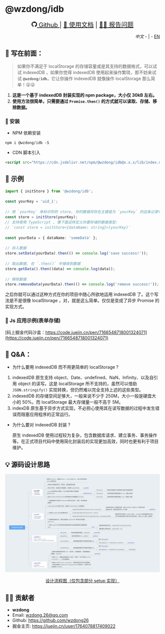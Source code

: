 # @wzdong/idb

<center style="font-size: 20px">
    <a href="https://github.com/wzdong26/-wzdong/tree/main/idb">
        <svg xmlns="http://www.w3.org/2000/svg" width="18" height="18" fill="currentColor" class="bi bi-github" viewBox="0 0 16 16">
            <path d="M8 0C3.58 0 0 3.58 0 8c0 3.54 2.29 6.53 5.47 7.59.4.07.55-.17.55-.38 0-.19-.01-.82-.01-1.49-2.01.37-2.53-.49-2.69-.94-.09-.23-.48-.94-.82-1.13-.28-.15-.68-.52-.01-.53.63-.01 1.08.58 1.23.82.72 1.21 1.87.87 2.33.66.07-.52.28-.87.51-1.07-1.78-.2-3.64-.89-3.64-3.95 0-.87.31-1.59.82-2.15-.08-.2-.36-1.02.08-2.12 0 0 .67-.21 2.2.82.64-.18 1.32-.27 2-.27.68 0 1.36.09 2 .27 1.53-1.04 2.2-.82 2.2-.82.44 1.1.16 1.92.08 2.12.51.56.82 1.27.82 2.15 0 3.07-1.87 3.75-3.65 3.95.29.25.54.73.54 1.48 0 1.07-.01 1.93-.01 2.2 0 .21.15.46.55.38A8.012 8.012 0 0 0 16 8c0-4.42-3.58-8-8-8z"/>
        </svg> Github
    </a>
     | 
    <a href="https://github.com/wzdong26/-wzdong/tree/main/idb/md/document_zh.md">📖 使用文档</a>
     | 
    <a href="https://github.com/wzdong26/-wzdong/issues">👨‍🔧 报告问题</a>
</center>
<p align="right">
    <i>中文</i> 
    - | -
    <a href="https://github.com/wzdong26/-wzdong/tree/main/idb/README.md">EN</a>
</p>

## 📙 写在前面：

> 如果你不满足于 localStorage 的存储容量或是其支持的数据格式，可以试试 indexedDB ，如果你觉得 indexedDB 使用起来操作繁琐，那不妨来试试 **`@wzdong/idb`**，它让你操作 indexedDB 就像操作 localStorage 那么简单！😜😜

1. **这是一个基于 indexedDB 封装实现的 npm package，大小仅 30kB 左右。**
2. **使用方法很简单，只需要通过 `Promise.then()` 的方式就可以读取、存储、移除数据。**


### 🔨 安装

-   NPM 依赖安装

```
npm i @wzdong/idb -S
```

-   CDN 脚本引入

```html
<script src="https://cdn.jsdelivr.net/npm/@wzdong/idb@x.x.x/lib/index.min.js"></script>
```

## 🌰 示例

```typescript
import { initStore } from '@wzdong/idb';

const yourKey = 'uid_1';

// 用 `yourKey` 来标识你的 store, 你的数据将存在主键值为 `yourKey` 的这条记录中
const store = initStore(yourKey);
// 支持使用 TypeScript , 像下面这样定义你要存储的数据类型:
// `const store = initStore<{dataName: string}>(yourKey)`

const yourData = { dataName: 'someData' };

// 存入数据
store.setData(yourData).then(() => console.log('save success!'));

// 取出数据, 在 `.then()` 中接收到数据
store.getData().then((data) => console.log(data));

// 移除数据
store.removeData(yourData).then(() => console.log('remove success!'));
```

之后你就可以通过这种方式在你的项目中随心所欲地运用 indexedDB 了。这个写法是不是很像 localStorage ，对，就是这么简单。仅仅是变成了异步 Promise 的实现方式。

### 🌰 Js 应用示例(表单存储)

[码上掘金代码沙盒：https://code.juejin.cn/pen/7166548718001324071](https://code.juejin.cn/pen/7166548718001324071)

## 🧐 Q&A：

-   为什么要用 indexedDB 而不用更简单的 localStorage ?

1. indexedDB 原生支持 object、Date、undefined、NaN、Infinity、以及自引用 object 的读写。这是 localStorage 所不支持的，虽然可以借助 `JSON.stringify()` 实现转换，但仍然难以完全支持上述的这些类型。
2. indexedDB 的存储空间足够大，一般来说不少于 250M，大小一般是硬盘大小的 50%。而 localStorage 最大存储量一般不高于 5M。
3. indexDB 原生基于异步方式实现，不必担心使用其在读写数据的过程中发生错误而阻塞应用程序的正常运行。

-   为什么要对 indexedDB 封装 ?

    原生 indexedDB 使用过程较为复杂，包含数据库请求、建立事务、事务操作等。在正式项目代码中使用简化封装后的实现更加高效，同时也更有利于项目维护。

## 💡 源码设计思路

![](https://github.com/wzdong26/-wzdong/blob/main/idb/md/@wzdong_idb.png?raw=true)
[<center>设计流程图（仅包含部分 setup 实现）</center>](https://raw.githubusercontent.com/wzdong26/-wzdong/main/idb/md/%40wzdong_idb.png)

## 🙆‍♂️ 贡献者

-   **wzdong**
-   Email: wzdong.26@qq.com
-   Github: https://github.com/wzdong26
-   掘金主页: https://juejin.cn/user/1764078817409022
